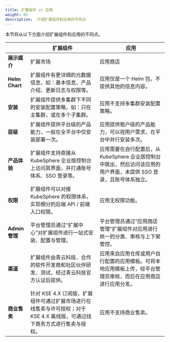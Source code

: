 ```yaml
---
title: 扩展组件 vs 应用
weight: 01
description:  介绍扩展组件和应用的不同点
---
```



<!-- 扩展市场和应用商店作为云原生应用的展示媒介，在本质上没有太大区别。扩展市场展示的是扩展组件，而应用商店展示的是完整的应用程序。尽管如此，由于扩展组件和应用在形式上存在较大差异，可进一步关注扩展组件和应用之间的区别和联系。 -->

本节将从以下方面介绍扩展组件和应用的不同点。

|  | 扩展组件 | 应用
| ------- | ------- | ------- |
|**展示媒介** | 扩展市场 | 应用商店
|**Helm Chart** |扩展组件有更详细的元数据信息，如：基本信息、产品介绍、更新日志与权限等。|应用仅是一个 Helm 包，不提供其他的信息内容。
|**安装**|扩展组件提供多集群下不同的安装配置策略，如：只在主集群，或在多个子集群。|应用不支持多集群安装配置策略。
|**层级**|扩展组件提供平台级的产品能力，一般在全平台中仅安装部署一次。|应用提供租户级的产品能力，可以视用户需求，在平台中并行安装多次。
|**产品体验**|扩展组件支持直接从 KubeSphere 企业版控制台上访问其界面，并打通账号体系、SSO 登录等。|应用需要在自行配置后，从 KubeSphere 企业版控制台中跳出，然后访问该应用的用户界面，未提供 SSO 登录，且账号体系独立。
|**权限**|扩展组件可以对接 KubeSphere 的权限体系，实现细分的后端 API / 前端入口权限。|应用无权限功能。
|**Admin 管理**|平台管理员通过“扩展中心”对扩展组件进行一站式安装、配置与管理。|平台管理员通过“应用商店管理”扩展组件对应用进行统一的分类、审核与上下架管控。
|**渠道**|扩展组件由青云科技、合作的软件开发商和社区伙伴研发、测试，经过青云科技官方认证后提供。|应用来自应用仓库或用户自行配置的应用模板。可将本地应用模板上传，经平台管理员审核，而后在应用商店进行应用分发。
|**商业售卖**|针对 KSE 4.X 订阅版，扩展组件可通过扩展市场进行在线售卖与许可授权；对于 KSE 4.X 离线版，可通过线下商务方式进行售卖与授权。|应用不支持商业售卖。

